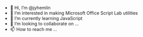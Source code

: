 - 👋 Hi, I’m @jyhemlin
- 👀 I’m interested in making Microsoft Office Script Lab utilities
- 🌱 I’m currently learning JavaScript
- 💞️ I’m looking to collaborate on ...
- 📫 How to reach me ...

<!---
jyhemlin/jyhemlin is a ✨ special ✨ repository because its `README.md` (this file) appears on your GitHub profile.
You can click the Preview link to take a look at your changes.
--->
